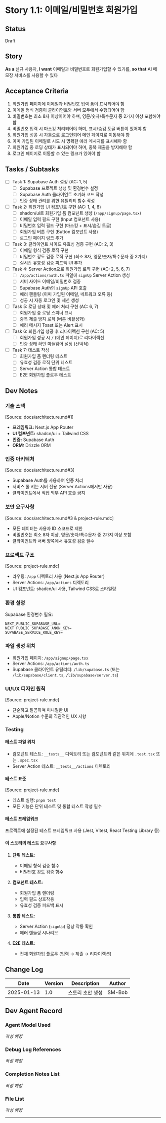 # Story 1.1: 이메일/비밀번호 회원가입

## Status
Draft

## Story
**As a** 신규 사용자,
**I want** 이메일과 비밀번호로 회원가입할 수 있기를,
**so that** AI 메모장 서비스를 사용할 수 있다

## Acceptance Criteria
1. 회원가입 페이지에 이메일과 비밀번호 입력 폼이 표시되어야 함
2. 이메일 형식 검증이 클라이언트와 서버 모두에서 수행되어야 함
3. 비밀번호는 최소 8자 이상이어야 하며, 영문/숫자/특수문자 중 2가지 이상 포함해야 함
4. 비밀번호 입력 시 마스킹 처리되어야 하며, 표시/숨김 토글 버튼이 있어야 함
5. 회원가입 성공 시 자동으로 로그인되어 메인 페이지로 이동해야 함
6. 이미 가입된 이메일로 시도 시 명확한 에러 메시지를 표시해야 함
7. 회원가입 중 로딩 상태가 표시되어야 하며, 중복 제출을 방지해야 함
8. 로그인 페이지로 이동할 수 있는 링크가 있어야 함

## Tasks / Subtasks
- [ ] Task 1: Supabase Auth 설정 (AC: 1, 5)
  - [ ] Supabase 프로젝트 생성 및 환경변수 설정
  - [ ] Supabase Auth 클라이언트 초기화 코드 작성
  - [ ] 인증 상태 관리를 위한 유틸리티 함수 작성
  
- [ ] Task 2: 회원가입 UI 컴포넌트 구현 (AC: 1, 4, 8)
  - [ ] shadcn/ui로 회원가입 폼 컴포넌트 생성 (`/app/signup/page.tsx`)
  - [ ] 이메일 입력 필드 구현 (Input 컴포넌트 사용)
  - [ ] 비밀번호 입력 필드 구현 (마스킹 + 표시/숨김 토글)
  - [ ] 회원가입 버튼 구현 (Button 컴포넌트 사용)
  - [ ] 로그인 페이지 링크 추가
  
- [ ] Task 3: 클라이언트 사이드 유효성 검증 구현 (AC: 2, 3)
  - [ ] 이메일 형식 검증 로직 구현
  - [ ] 비밀번호 강도 검증 로직 구현 (최소 8자, 영문/숫자/특수문자 중 2가지)
  - [ ] 실시간 유효성 검증 피드백 UI 추가
  
- [ ] Task 4: Server Action으로 회원가입 로직 구현 (AC: 2, 5, 6, 7)
  - [ ] `/app/actions/auth.ts` 파일에 `signUp` Server Action 생성
  - [ ] 서버 사이드 이메일/비밀번호 검증
  - [ ] Supabase Auth의 `signUp` API 호출
  - [ ] 에러 핸들링 (이미 가입된 이메일, 네트워크 오류 등)
  - [ ] 성공 시 자동 로그인 및 세션 생성
  
- [ ] Task 5: 로딩 상태 및 에러 처리 구현 (AC: 6, 7)
  - [ ] 회원가입 중 로딩 스피너 표시
  - [ ] 중복 제출 방지 로직 (버튼 비활성화)
  - [ ] 에러 메시지 Toast 또는 Alert 표시
  
- [ ] Task 6: 회원가입 성공 후 리다이렉션 구현 (AC: 5)
  - [ ] 회원가입 성공 시 `/` (메인 페이지)로 리다이렉션
  - [ ] 인증 상태 확인 미들웨어 설정 (선택적)
  
- [ ] Task 7: 테스트 작성
  - [ ] 회원가입 폼 렌더링 테스트
  - [ ] 유효성 검증 로직 단위 테스트
  - [ ] Server Action 통합 테스트
  - [ ] E2E 회원가입 플로우 테스트

## Dev Notes

### 기술 스택
[Source: docs/architecture.md#1]
- **프레임워크:** Next.js App Router
- **UI 컴포넌트:** shadcn/ui + Tailwind CSS
- **인증:** Supabase Auth
- **ORM:** Drizzle ORM

### 인증 아키텍처
[Source: docs/architecture.md#3]
- Supabase Auth를 사용하여 인증 처리
- 서비스 롤 키는 서버 전용 (Server Actions에서만 사용)
- 클라이언트에서 직접 외부 API 호출 금지

### 보안 요구사항
[Source: docs/architecture.md#3 & project-rule.mdc]
- 모든 데이터는 사용자 ID 스코프로 제한
- 비밀번호는 최소 8자 이상, 영문/숫자/특수문자 중 2가지 이상 포함
- 클라이언트와 서버 양쪽에서 유효성 검증 필수

### 프로젝트 구조
[Source: project-rule.mdc]
- 라우팅: `/app` 디렉토리 사용 (Next.js App Router)
- Server Actions: `/app/actions` 디렉토리
- UI 컴포넌트: shadcn/ui 사용, Tailwind CSS로 스타일링

### 환경 설정
Supabase 환경변수 필요:
```
NEXT_PUBLIC_SUPABASE_URL=
NEXT_PUBLIC_SUPABASE_ANON_KEY=
SUPABASE_SERVICE_ROLE_KEY=
```

### 파일 생성 위치
- 회원가입 페이지: `/app/signup/page.tsx`
- Server Actions: `/app/actions/auth.ts`
- Supabase 클라이언트 유틸리티: `/lib/supabase.ts` (또는 `/lib/supabase/client.ts`, `/lib/supabase/server.ts`)

### UI/UX 디자인 원칙
[Source: project-rule.mdc]
- 단순하고 깔끔하며 미니멀한 UI
- Apple/Notion 수준의 직관적인 UX 지향

### Testing

#### 테스트 파일 위치
- 컴포넌트 테스트: `__tests__` 디렉토리 또는 컴포넌트와 같은 위치에 `.test.tsx` 또는 `.spec.tsx`
- Server Action 테스트: `__tests__/actions` 디렉토리

#### 테스트 표준
[Source: project-rule.mdc]
- 테스트 실행: `pnpm test`
- 모든 기능은 단위 테스트 및 통합 테스트 작성 필수

#### 테스트 프레임워크
프로젝트에 설정된 테스트 프레임워크 사용 (Jest, Vitest, React Testing Library 등)

#### 이 스토리의 테스트 요구사항
1. **단위 테스트:**
   - 이메일 형식 검증 함수
   - 비밀번호 강도 검증 함수
   
2. **컴포넌트 테스트:**
   - 회원가입 폼 렌더링
   - 입력 필드 상호작용
   - 유효성 검증 피드백 표시
   
3. **통합 테스트:**
   - Server Action (`signUp`) 정상 작동 확인
   - 에러 핸들링 시나리오
   
4. **E2E 테스트:**
   - 전체 회원가입 플로우 (입력 → 제출 → 리다이렉션)

## Change Log
| Date | Version | Description | Author |
|------|---------|-------------|--------|
| 2025-01-13 | 1.0 | 스토리 초안 생성 | SM-Bob |

## Dev Agent Record

### Agent Model Used
_작성 예정_

### Debug Log References
_작성 예정_

### Completion Notes List
_작성 예정_

### File List
_작성 예정_

---

<!-- Powered by BMAD™ Core -->

